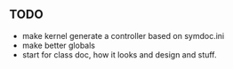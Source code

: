 ## TODO
- make kernel generate a controller based on symdoc.ini
- make better globals
- start for class doc, how it looks and design and stuff.